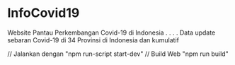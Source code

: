 # InfoCovid19
Website Pantau Perkembangan Covid-19 di Indonesia
.
.
.
.
Data update sebaran Covid-19 di 34 Provinsi di Indonesia dan kumulatif

// Jalankan dengan "npm run-script start-dev"
// Build Web "npm run build"
